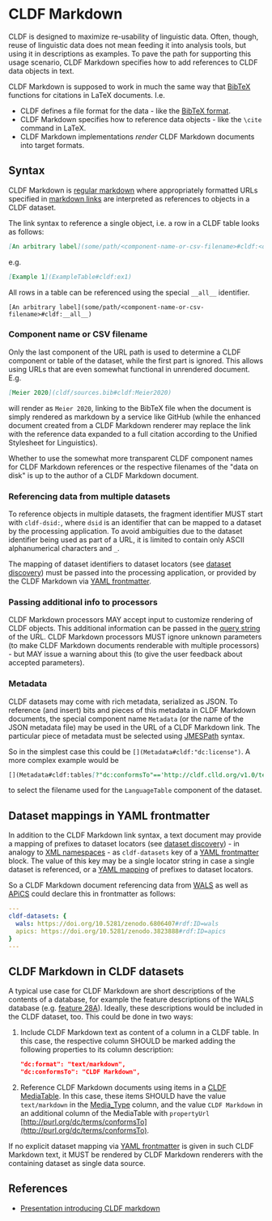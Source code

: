 # CLDF Markdown

CLDF is designed to maximize re-usability of linguistic data. Often, though, reuse of linguistic data does not
mean feeding it into analysis tools, but using it in descriptions as examples. To pave the path for supporting
this usage scenario, CLDF Markdown specifies how to add references to CLDF data objects in text.

CLDF Markdown is supposed to work in much the same way that [BibTeX](http://www.bibtex.org/) functions for citations
in LaTeX documents. I.e.
- CLDF defines a file format for the data - like the [BibTeX format](http://www.bibtex.org/Format/).
- CLDF Markdown specifies how to reference data objects - like the `\cite` command in LaTeX.
- CLDF Markdown implementations *render* CLDF Markdown documents into target formats.


## Syntax

CLDF Markdown is [regular markdown](https://commonmark.org/) where appropriately formatted URLs specified in 
[markdown links](https://www.markdownguide.org/basic-syntax/#links)
are interpreted as references to objects in a CLDF dataset.

The link syntax to reference a single object, i.e. a row in a CLDF table looks as follows:
```markdown
[An arbitrary label](some/path/<component-name-or-csv-filename>#cldf:<obect-id>)
```
e.g.
```markdown
[Example 1](ExampleTable#cldf:ex1)
```

All rows in a table can be referenced using the special `__all__` identifier.
```
[An arbitrary label](some/path/<component-name-or-csv-filename>#cldf:__all__)
```


### Component name or CSV filename

Only the last component of the URL path is used to determine a CLDF component or table of the dataset, while
the first part is ignored. This allows using URLs that are even somewhat functional in unrendered
document. E.g.
```markdown
[Meier 2020](cldf/sources.bib#cldf:Meier2020)
```
will render as `Meier 2020`, linking to the BibTeX file when the document is simply rendered as markdown by
a service like GitHub (while the enhanced document created from a CLDF Markdown renderer may replace the link with
the reference data expanded to a full citation according to the Unified Stylesheet for Linguistics).

Whether to use the somewhat more transparent CLDF component names for CLDF Markdown references or
the respective filenames of the "data on disk" is up to the author of a CLDF Markdown document.


### Referencing data from multiple datasets

To reference objects in multiple datasets, the fragment identifier MUST start with `cldf-dsid:`, where `dsid` is
an identifier that can be mapped to a dataset by the processing application. To avoid ambiguities due to the dataset
identifier being used as part of a URL, it is limited to contain only ASCII alphanumerical characters and `_`.

The mapping of dataset identifiers to dataset locators (see [dataset discovery](discovery.md)) must be passed into
the processing application, or provided by the CLDF Markdown via [YAML frontmatter](#dataset-mappings-in-yaml-frontmatter).


### Passing additional info to processors

CLDF Markdown processors MAY accept input to customize rendering of CLDF objects. This additional information can
be passed in the [query string](https://en.wikipedia.org/wiki/Query_string) of the URL. CLDF Markdown processors MUST ignore
unknown parameters (to make CLDF Markdown documents renderable with multiple processors) - but MAY issue a warning about this
(to give the user feedback about accepted parameters).


### Metadata

CLDF datasets may come with rich metadata, serialized as JSON. To reference (and insert) bits and pieces of this
metadata in CLDF Markdown documents, the special component name `Metadata` (or the name of the JSON metadata
file) may be used in the URL of a CLDF Markdown link. The particular piece of metadata must be selected using 
[JMESPath](https://jmespath.org/) syntax.

So in the simplest case this could be `[](Metadata#cldf:"dc:license")`. A more complex example would be
```markdown
[](Metadata#cldf:tables[?"dc:conformsTo"=='http://cldf.clld.org/v1.0/terms.rdf#LanguageTable'].url | [0])
```
to select the filename used for the `LanguageTable` component of the dataset.


## Dataset mappings in YAML frontmatter

In addition to the CLDF Markdown link syntax, a text document may provide a mapping of prefixes to dataset locators
(see [dataset discovery](discovery.md)) - in analogy to [XML namespaces](https://en.wikipedia.org/wiki/XML_namespace#Namespace_declaration) - as 
`cldf-datasets` key of a [YAML frontmatter](https://jekyllrb.com/docs/front-matter/) block. The value of this key may
be a single locator string in case a single dataset is referenced, or a [YAML mapping](https://yaml.org/spec/1.2.2/#21-collections) of 
prefixes to dataset locators.

So a CLDF Markdown document referencing data from [WALS](https://wals.info) as well as [APiCS](https://apics-online.info)
could declare this in frontmatter as follows:
```yaml
---
cldf-datasets: {
  wals: https://doi.org/10.5281/zenodo.6806407#rdf:ID=wals
  apics: https://doi.org/10.5281/zenodo.3823888#rdf:ID=apics
}
---
```


## CLDF Markdown in CLDF datasets

A typical use case for CLDF Markdown are short descriptions of the contents of a database, for example the feature
descriptions of the WALS database (e.g. [feature 28A](https://wals.info/chapter/28)). Ideally, these descriptions
would be included in the CLDF dataset, too. This could be done in two ways:

1. Include CLDF Markdown text as content of a column in a CLDF table. In this case, the respective column SHOULD be
   marked adding the following properties to its column description:
   ```json
   "dc:format": "text/markdown",
   "dc:conformsTo": "CLDF Markdown",
   ```
2. Reference CLDF Markdown documents using items in a [CLDF MediaTable](../components/media/). In this case, these items
   SHOULD have the value `text/markdown` in the [Media_Type](http://cldf.clld.org/v1.0/terms.rdf#mediaType) column,
   and the value `CLDF Markdown` in an additional column of the MediaTable with `propertyUrl`
   [http://purl.org/dc/terms/conformsTo](http://purl.org/dc/terms/conformsTo).

If no explicit dataset mapping via [YAML frontmatter](#dataset-mappings-in-yaml-frontmatter) is given in such CLDF
Markdown text, it MUST be rendered by CLDF Markdown renderers with the containing dataset as single data source.


## References

- [Presentation introducing CLDF markdown](https://pad.gwdg.de/kRxjETnhQqqQ0LESDyTlOg)
